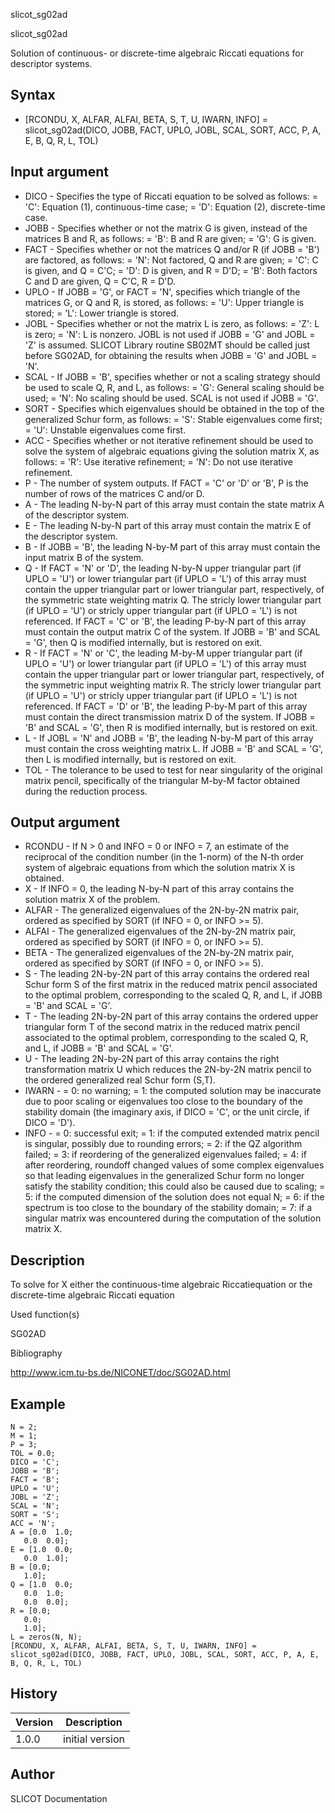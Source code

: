 



slicot_sg02ad


slicot_sg02ad

Solution of continuous- or discrete-time algebraic Riccati equations for descriptor systems.

## Syntax

- [RCONDU, X, ALFAR, ALFAI, BETA, S, T, U, IWARN, INFO] = slicot_sg02ad(DICO, JOBB, FACT, UPLO, JOBL, SCAL, SORT, ACC, P, A, E, B, Q, R, L, TOL)

## Input argument

 - DICO - Specifies the type of Riccati equation to be solved as follows: = 'C':  Equation (1), continuous-time case; = 'D':  Equation (2), discrete-time case.
 - JOBB - Specifies whether or not the matrix G is given, instead of the matrices B and R, as follows: = 'B':  B and R are given; = 'G':  G is given.
 - FACT - Specifies whether or not the matrices Q and/or R (if JOBB = 'B') are factored, as follows: = 'N':  Not factored, Q and R are given; = 'C':  C is given, and Q = C'C; = 'D':  D is given, and R = D'D; = 'B':  Both factors C and D are given, Q = C'C, R = D'D.
 - UPLO - If JOBB = 'G', or FACT = 'N', specifies which triangle of the matrices G, or Q and R, is stored, as follows: = 'U':  Upper triangle is stored; = 'L':  Lower triangle is stored.
 - JOBL - Specifies whether or not the matrix L is zero, as follows: = 'Z':  L is zero; = 'N':  L is nonzero. JOBL is not used if JOBB = 'G' and JOBL = 'Z' is assumed. SLICOT Library routine SB02MT should be called just before SG02AD, for obtaining the results when JOBB = 'G' and JOBL = 'N'.
 - SCAL - If JOBB = 'B', specifies whether or not a scaling strategy should be used to scale Q, R, and L, as follows: = 'G':  General scaling should be used; = 'N':  No scaling should be used. SCAL is not used if JOBB = 'G'.
 - SORT - Specifies which eigenvalues should be obtained in the top of the generalized Schur form, as follows: = 'S':  Stable   eigenvalues come first; = 'U':  Unstable eigenvalues come first.
 - ACC - Specifies whether or not iterative refinement should be used to solve the system of algebraic equations giving the solution matrix X, as follows: = 'R':  Use iterative refinement; = 'N':  Do not use iterative refinement.
 - P - The number of system outputs. If FACT = 'C' or 'D' or 'B', P is the number of rows of the matrices C and/or D.
 - A - The leading N-by-N part of this array must contain the state matrix A of the descriptor system.
 - E - The leading N-by-N part of this array must contain the matrix E of the descriptor system.
 - B - If JOBB = 'B', the leading N-by-M part of this array must contain the input matrix B of the system.
 - Q - If FACT = 'N' or 'D', the leading N-by-N upper triangular part (if UPLO = 'U') or lower triangular part (if UPLO = 'L') of this array must contain the upper triangular part or lower triangular part, respectively, of the symmetric state weighting matrix Q. The stricly lower triangular part (if UPLO = 'U') or stricly upper triangular part (if UPLO = 'L') is not referenced. If FACT = 'C' or 'B', the leading P-by-N part of this array must contain the output matrix C of the system. If JOBB = 'B' and SCAL = 'G', then Q is modified internally, but is restored on exit.
 - R - If FACT = 'N' or 'C', the leading M-by-M upper triangular part (if UPLO = 'U') or lower triangular part (if UPLO = 'L') of this array must contain the upper triangular part or lower triangular part, respectively, of the symmetric input weighting matrix R. The stricly lower triangular part (if UPLO = 'U') or stricly upper triangular part (if UPLO = 'L') is not referenced. If FACT = 'D' or 'B', the leading P-by-M part of this array must contain the direct transmission matrix D of the system. If JOBB = 'B' and SCAL = 'G', then R is modified internally, but is restored on exit.
 - L - If JOBL = 'N' and JOBB = 'B', the leading N-by-M part of this array must contain the cross weighting matrix L. If JOBB = 'B' and SCAL = 'G', then L is modified internally, but is restored on exit.
 - TOL - The tolerance to be used to test for near singularity of the original matrix pencil, specifically of the triangular M-by-M factor obtained during the reduction process.

## Output argument

 - RCONDU - If N > 0 and INFO = 0 or INFO = 7, an estimate of the reciprocal of the condition number (in the 1-norm) of the N-th order system of algebraic equations from which the solution matrix X is obtained.
 - X - If INFO = 0, the leading N-by-N part of this array contains the solution matrix X of the problem.
 - ALFAR - The generalized eigenvalues of the 2N-by-2N matrix pair, ordered as specified by SORT (if INFO = 0, or INFO >= 5).
 - ALFAI - The generalized eigenvalues of the 2N-by-2N matrix pair, ordered as specified by SORT (if INFO = 0, or INFO >= 5).
 - BETA - The generalized eigenvalues of the 2N-by-2N matrix pair, ordered as specified by SORT (if INFO = 0, or INFO >= 5).
 - S - The leading 2N-by-2N part of this array contains the ordered real Schur form S of the first matrix in the reduced matrix pencil associated to the optimal problem, corresponding to the scaled Q, R, and L, if JOBB = 'B' and SCAL = 'G'.
 - T - The leading 2N-by-2N part of this array contains the ordered upper triangular form T of the second matrix in the reduced matrix pencil associated to the optimal problem, corresponding to the scaled Q, R, and L, if JOBB = 'B' and SCAL = 'G'.
 - U - The leading 2N-by-2N part of this array contains the right transformation matrix U which reduces the 2N-by-2N matrix pencil to the ordered generalized real Schur form (S,T).
 - IWARN - = 0:  no warning; = 1:  the computed solution may be inaccurate due to poor scaling or eigenvalues too close to the boundary of the stability domain (the imaginary axis, if DICO = 'C', or the unit circle, if DICO = 'D').
 - INFO - = 0:  successful exit; = 1:  if the computed extended matrix pencil is singular, possibly due to rounding errors; = 2:  if the QZ algorithm failed; = 3:  if reordering of the generalized eigenvalues failed; = 4:  if after reordering, roundoff changed values of some complex eigenvalues so that leading eigenvalues in the generalized Schur form no longer satisfy the stability condition; this could also be caused due to scaling; = 5:  if the computed dimension of the solution does not equal N; = 6:  if the spectrum is too close to the boundary of the stability domain; = 7:  if a singular matrix was encountered during the computation of the solution matrix X.

## Description


  <p> To solve for X either the continuous-time algebraic Riccatiequation or the discrete-time algebraic Riccati equation</p>


Used function(s)

SG02AD

Bibliography

http://www.icm.tu-bs.de/NICONET/doc/SG02AD.html

## Example

```Nelson
N = 2;
M = 1;
P = 3;
TOL = 0.0;
DICO = 'C';
JOBB = 'B';
FACT = 'B';
UPLO = 'U';
JOBL = 'Z';
SCAL = 'N';
SORT = 'S';
ACC = 'N';
A = [0.0  1.0;
   0.0  0.0];
E = [1.0  0.0;
   0.0  1.0];
B = [0.0;
   1.0];
Q = [1.0  0.0;
   0.0  1.0;
   0.0  0.0];
R = [0.0;
   0.0;
   1.0];
L = zeros(N, N);
[RCONDU, X, ALFAR, ALFAI, BETA, S, T, U, IWARN, INFO] = slicot_sg02ad(DICO, JOBB, FACT, UPLO, JOBL, SCAL, SORT, ACC, P, A, E, B, Q, R, L, TOL)
```

## History

|Version|Description|
|------|------|
|1.0.0|initial version|


## Author

SLICOT Documentation



